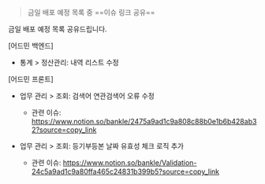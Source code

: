 > 금일 배포 예정 목록 중 ==이슈 링크 공유==

금일 배포 예정 목록 공유드립니다.

[어드민 백엔드]
- 통계 > 정산관리: 내역 리스트 수정

[어드민 프론트]
- 업무 관리 > 조회: 검색어 연관검색어 오류 수정
	- 관련 이슈: https://www.notion.so/bankle/2475a9ad1c9a808c88b0e1b6b428ab32?source=copy_link

- 업무 관리 > 조회: 등기부등본 날짜 유효성 체크 로직 추가
	- 관련 이슈: https://www.notion.so/bankle/Validation-24c5a9ad1c9a80ffa465c24831b399b5?source=copy_link